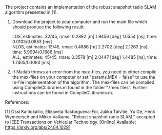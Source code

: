The project contains an implementation of the robust snapshot radio SLAM algorithm presented in [1].

1. Download the project to your computer and run the main file which should produce the following result:

   LOS, estimates: 32/45, rmse: 0.2882 [m] 1.9456 [deg] 1.0554 [ns], time: 0.0103/0.0853 [ms] <br />
   NLOS, estimates: 13/45, rmse: 0.4886 [m] 2.2702 [deg] 2.1263 [ns], time: 5.9994/0.1686 [ms] <br />
   ALL, estimates: 45/45, rmse: 0.3578 [m] 2.0447 [deg] 1.4485 [ns], time: 1.7405/0.1093 [ms] <br />

3. If Matlab throws an error from the mex-files, you need to either compile the mex-files on your computer or set "params.MEX = false" to use the m-file implementation of the algorithm. The mex-files can be compiled using CompileCLibraries.m found in the folder ".\mex files". Further instructions can be found in CompileCLibraries.m.     

References:

[1] Ossi Kaltiokallio, Elizaveta Rastorgueva-Foi, Jukka Talvitie, Yu Ge, Henk Wymeersch and Mikko Valkama, "Robust snapshot radio SLAM," accepted to IEEE Transactions on Vehicular Technology. [Online] Available: https://arxiv.org/abs/2404.10291
